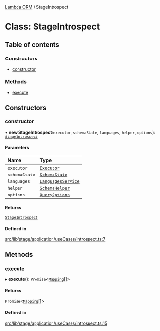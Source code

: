 [Lambda ORM](../README.md) / StageIntrospect

# Class: StageIntrospect

## Table of contents

### Constructors

- [constructor](StageIntrospect.md#constructor)

### Methods

- [execute](StageIntrospect.md#execute)

## Constructors

### constructor

• **new StageIntrospect**(`executor`, `schemaState`, `languages`, `helper`, `options`): [`StageIntrospect`](StageIntrospect.md)

#### Parameters

| Name | Type |
| :------ | :------ |
| `executor` | [`Executor`](../interfaces/Executor.md) |
| `schemaState` | [`SchemaState`](SchemaState.md) |
| `languages` | [`LanguagesService`](LanguagesService.md) |
| `helper` | [`SchemaHelper`](SchemaHelper.md) |
| `options` | [`QueryOptions`](../interfaces/QueryOptions.md) |

#### Returns

[`StageIntrospect`](StageIntrospect.md)

#### Defined in

[src/lib/stage/application/useCases/introspect.ts:7](https://github.com/lambda-orm/lambdaorm/blob/c3ea7840/src/lib/stage/application/useCases/introspect.ts#L7)

## Methods

### execute

▸ **execute**(): `Promise`\<[`Mapping`](../interfaces/Mapping.md)[]\>

#### Returns

`Promise`\<[`Mapping`](../interfaces/Mapping.md)[]\>

#### Defined in

[src/lib/stage/application/useCases/introspect.ts:15](https://github.com/lambda-orm/lambdaorm/blob/c3ea7840/src/lib/stage/application/useCases/introspect.ts#L15)
